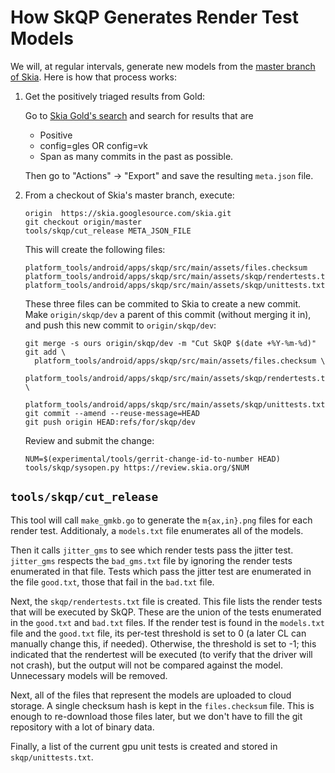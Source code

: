 How SkQP Generates Render Test Models
=====================================

We will, at regular intervals, generate new models from the [master branch of
Skia][1].  Here is how that process works:

1.  Get the positively triaged results from Gold:

    Go to [Skia Gold's search][2] and search for results that are

      * Positive
      * config=gles OR config=vk
      * Span as many commits in the past as possible.

    Then go to "Actions" → "Export" and save the resulting `meta.json` file.

2.  From a checkout of Skia's master branch, execute:

        origin	https://skia.googlesource.com/skia.git
        git checkout origin/master
        tools/skqp/cut_release META_JSON_FILE

    This will create the following files:

        platform_tools/android/apps/skqp/src/main/assets/files.checksum
        platform_tools/android/apps/skqp/src/main/assets/skqp/rendertests.txt
        platform_tools/android/apps/skqp/src/main/assets/skqp/unittests.txt

    These three files can be commited to Skia to create a new commit.  Make
    `origin/skqp/dev` a parent of this commit (without merging it in), and
    push this new commit to `origin/skqp/dev`:

        git merge -s ours origin/skqp/dev -m "Cut SkQP $(date +%Y-%m-%d)"
        git add \
          platform_tools/android/apps/skqp/src/main/assets/files.checksum \
          platform_tools/android/apps/skqp/src/main/assets/skqp/rendertests.txt \
          platform_tools/android/apps/skqp/src/main/assets/skqp/unittests.txt
        git commit --amend --reuse-message=HEAD
        git push origin HEAD:refs/for/skqp/dev

    Review and submit the change:

        NUM=$(experimental/tools/gerrit-change-id-to-number HEAD)
        tools/skqp/sysopen.py https://review.skia.org/$NUM

`tools/skqp/cut_release`
------------------------

This tool will call `make_gmkb.go` to generate the `m{ax,in}.png` files for
each render test.  Additionaly, a `models.txt` file enumerates all of the
models.

Then it calls `jitter_gms` to see which render tests pass the jitter test.
`jitter_gms` respects the `bad_gms.txt` file by ignoring the render tests
enumerated in that file.  Tests which pass the jitter test are enumerated in
the file `good.txt`, those that fail in the `bad.txt` file.

Next, the `skqp/rendertests.txt` file is created.  This file lists the render
tests that will be executed by SkQP.  These are the union of the tests
enumerated in the `good.txt` and `bad.txt` files.  If the render test is found
in the `models.txt` file and the `good.txt` file, its per-test threshold is set
to 0 (a later CL can manually change this, if needed).  Otherwise, the
threshold is set to -1; this indicated that the rendertest will be executed (to
verify that the driver will not crash), but the output will not be compared
against the model.  Unnecessary models will be removed.

Next, all of the files that represent the models are uploaded to cloud storage.
A single checksum hash is kept in the  `files.checksum` file.  This is enough
to re-download those files later, but we don't have to fill the git repository
with a lot of binary data.

Finally, a list of the current gpu unit tests is created and stored in
`skqp/unittests.txt`.

[1]: https://skia.googlesource.com/skia/+log/master "Skia Master Branch"
[2]: https://gold.skia.org/search                   "Skia Gold Search"

